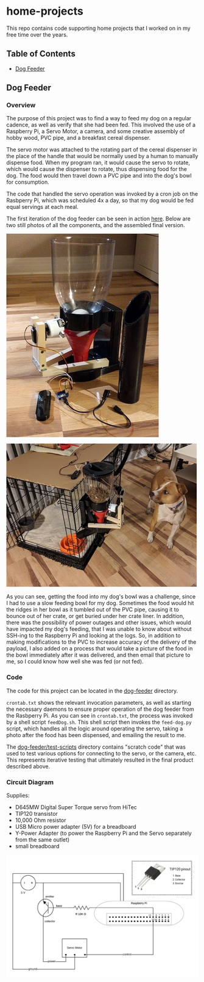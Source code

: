 # home-projects

This repo contains code supporting home projects that I worked on in my free time over the years.

## Table of Contents

- [Dog Feeder](#dog-feeder)

## Dog Feeder

### Overview

The purpose of this project was to find a way to feed my dog on a regular cadence, as well as verify that she had been fed.  This involved the use of a Raspberry Pi, a Servo Motor, a camera, and some creative assembly of hobby wood, PVC pipe, and a breakfast cereal dispenser.

The servo motor was attached to the rotating part of the cereal dispenser in the place of the handle that would be normally used by a human to manually dispense food.  When my program ran, it would cause the servo to rotate, which would cause the dispenser to rotate, thus dispensing food for the dog.  The food would then travel down a PVC pipe and into the dog's bowl for consumption.

The code that handled the servo operation was invoked by a cron job on the Rasbperry Pi, which was scheduled 4x a day, so that my dog would be fed equal servings at each meal.

The first iteration of the dog feeder can be seen in action [here](https://youtu.be/5L-E-7JgWd4).  Below are two still photos of all the components, and the assembled final version.

![all-the-components](images/dog-feeder-1.jpg)

![assembled-final-version](images/dog-feeder-2.jpg)

As you can see, getting the food into my dog's bowl was a challenge, since I had to use a slow feeding bowl for my dog.  Sometimes the food would hit the ridges in her bowl as it tumbled out of the PVC pipe, causing it to bounce out of her crate, or get buried under her crate liner.  In addition, there was the possibility of power outages and other issues, which would have impacted my dog's feeding, that I was unable to know about without SSH-ing to the Raspberry Pi and looking at the logs.  So, in addition to making modifications to the PVC to increase accuracy of the delivery of the payload, I also added on a process that would take a picture of the food in the bowl immediately after it was delivered, and then email that picture to me, so I could know how well she was fed (or not fed).

### Code

The code for this project can be located in the [dog-feeder](dog-feeder/) directory.

`crontab.txt` shows the relevant invocation parameters, as well as starting the necessary daemons to ensure proper operation of the dog feeder from the Rasbperry Pi.  As you can see in `crontab.txt`, the process was invoked by a shell script `feedDog.sh`.  This shell script then invokes the `feed-dog.py` script, which handles all the logic around operating the servo, taking a photo after the food has been dispensed, and emailing the result to me.

The [dog-feeder/test-scripts](dog-feeder/test-scripts) directory contains "scratch code" that was used to test various options for connecting to the servo, or the camera, etc.  This represents iterative testing that ultimately resulted in the final product described above.

### Circuit Diagram

Supplies:
* D645MW Digital Super Torque servo from HiTec
* TIP120 transistor
* 10,000 Ohm resistor
* USB Micro power adapter (5V) for a breadboard
* Y-Power Adapter (to power the Raspberry Pi and the Servo separately from the same outlet)
* small breadboard

![circuit diagram](images/dog-feeder-circuit.jpeg)
